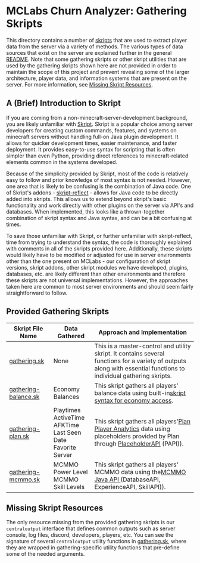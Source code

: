 # MCLabs Churn Analyzer: Gathering Skripts

This directory contains a number of [skripts](https://github.com/SkriptLang/Skript) that are used to extract player data from the server via a variety of methods. The various types of data sources that exist on the server are explained further in the general [README](../README.md).  Note that some gathering skripts or other skript utilities that are used by the gathering skripts shown here are not provided in order to maintain the scope of this project and prevent revealing some of the larger architecture, player data, and information systems that are present on the server. For more information, see [Missing Skript Resources](#missing-skript-resources).

## A (Brief) Introduction to Skript

If you are coming from a non-minecraft-server-development background, you are likely unfamiliar with [Skript](https://github.com/SkriptLang/Skript). Skript is a popular choice among server developers for creating custom commands, features, and systems on minecraft servers without handling full-on Java plugin development. It allows for quicker development times, easier maintenance, and faster deployment. It provides easy-to-use syntax for scripting that is often simpler than even Python, providing direct references to minecraft-related elements common in the systems developed.

Because of the simplicity provided by Skript, most of the code is relatively easy to follow and prior knowledge of most syntax is not needed. However, one area that is likely to be confusing is the combination of Java code. One of Skript's addons - [skript-reflect](https://tpgamesnl.gitbook.io/skript-reflect) - allows for Java code to be directly added into skripts. This allows us to extend beyond skript's basic functionality and work directly with other plugins on the server via API's and databases. When implemented, this looks like a thrown-together combination of skript syntax and Java syntax, and can be a bit confusing at times. 

To save those unfamiliar with Skript, or further unfamiliar with skript-reflect, time from trying to understand the syntax, the code is thoroughly explained with comments in all of the skripts provided here. Additionally, these skripts would likely have to be modified or adjusted for use in server environments other than the one present on MCLabs - our configuration of skript versions, skript addons, other skript modules we have developed, plugins, databases, etc. are likely different than other environments and therefore these skripts are not universal implementations. However, the approaches taken here are common to most server environments and should seem fairly straightforward to follow.

## Provided Gathering Skripts

| Skript File Name                          | Data Gathered                                                                   | Approach and Implementation                                                                                                                                                                                                                     |
| ----------------------------------------- | ------------------------------------------------------------------------------- | ----------------------------------------------------------------------------------------------------------------------------------------------------------------------------------------------------------------------------------------------- |
| [gathering.sk](gathering.sk)                 | None                                                                            | This is a master-control and utility skript. It contains several functions for a variety of outputs along with essential functions to individual gathering skripts.                                                                             |
| [gathering-balance.sk](gathering-balance.sk) | Economy Balances                                                                | This skript gathers all players' balance data using built-in[skript syntax for economy access](https://skripthub.net/docs/?id=920).                                                                                                                |
| [gathering-plan.sk](gathering-plan.sk)       | Playtimes<br />ActiveTime<br />AFKTime<br />Last Seen Date<br />Favorite Server | This skript gathers all players'[Plan Player Analytics](https://github.com/plan-player-analytics/Plan) data using placeholders provided by Plan through [PlaceholderAPI](https://github.com/PlaceholderAPI/PlaceholderAPI/wiki/Placeholders) (PAPI)). |
| [gathering-mcmmo.sk](gathering-mcmmo.sk)     | MCMMO Power Level<br />MCMMO Skill Levels                                       | This skript gathers all players' MCMMO data using the[MCMMO Java API ](https://github.com/mcMMO-Dev/mcMMO/tree/master/src/main/java/com/gmail/nossr50/api)(DatabaseAPI, ExperienceAPI, SkillAPI)).                                                 |

## Missing Skript Resources

The only resource missing from the provided gathering skripts is our `centraloutput` interface that defines common outputs such as server console, log files, discord, developers, players, etc. You can see the signature of several `centraloutput` utility functions in [gathering.sk](gathering.sk), where they are wrapped in gathering-specific utility functions that pre-define some of the needed arguments.
